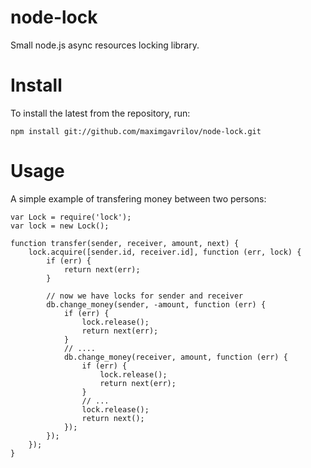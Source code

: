 node-lock
=========

Small node.js async resources locking library.

Install
=======

To install the latest from the repository, run:

    npm install git://github.com/maximgavrilov/node-lock.git


Usage
=====

A simple example of transfering money between two persons:

    var Lock = require('lock');
    var lock = new Lock();

    function transfer(sender, receiver, amount, next) {
        lock.acquire([sender.id, receiver.id], function (err, lock) {
            if (err) {
                return next(err);
            }

            // now we have locks for sender and receiver
            db.change_money(sender, -amount, function (err) {
                if (err) {
                    lock.release();
                    return next(err);
                }
                // ....
                db.change_money(receiver, amount, function (err) {
                    if (err) {
                        lock.release();
                        return next(err);
                    }
                    // ...
                    lock.release();
                    return next();
                });
            });
        });
    }
